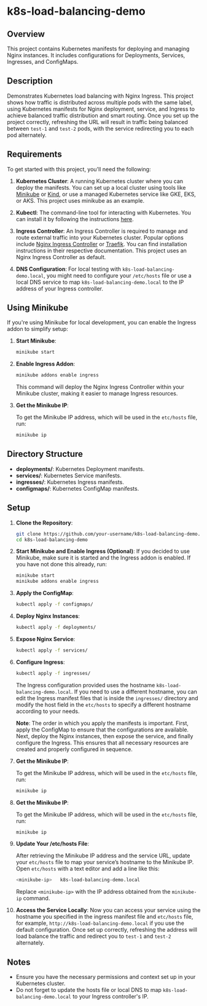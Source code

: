 # k8s-load-balancing-demo

## Overview

This project contains Kubernetes manifests for deploying and managing Nginx instances. It includes configurations for Deployments, Services, Ingresses, and ConfigMaps.

## Description

Demonstrates Kubernetes load balancing with Nginx Ingress. This project shows how traffic is distributed across multiple pods with the same label, using Kubernetes manifests for Nginx deployment, service, and Ingress  to achieve balanced traffic distribution and smart routing. Once you set up the project correctly, refreshing the URL will result in traffic being balanced between `test-1` and `test-2` pods, with the service redirecting you to each pod alternately.

## Requirements

To get started with this project, you'll need the following:

1. **Kubernetes Cluster**: A running Kubernetes cluster where you can deploy the manifests. You can set up a local cluster using tools like [Minikube](https://minikube.sigs.k8s.io/docs/) or [Kind](https://kind.sigs.k8s.io/docs/user/quick-start/), or use a managed Kubernetes service like GKE, EKS, or AKS. This project uses minikube as an example.

2. **Kubectl**: The command-line tool for interacting with Kubernetes. You can install it by following the instructions [here](https://kubernetes.io/docs/tasks/tools/install-kubectl/).

3. **Ingress Controller**: An Ingress Controller is required to manage and route external traffic into your Kubernetes cluster. Popular options include [Nginx Ingress Controller](https://docs.nginx.com/nginx-ingress-controller/) or [Traefik](https://doc.traefik.io/traefik/providers/kubernetes-ingress/). You can find installation instructions in their respective documentation. This project uses an Nginx Ingress Controller as default.

4. **DNS Configuration**: For local testing with `k8s-load-balancing-demo.local`, you might need to configure your  `/etc/hosts` file or use a local DNS service to map `k8s-load-balancing-demo.local` to the IP address of your Ingress controller.

## Using Minikube

If you're using Minikube for local development, you can enable the Ingress addon to simplify setup:

1. **Start Minikube**:
   ```bash
   minikube start
   ```

2. **Enable Ingress Addon**:
   ```bash
   minikube addons enable ingress
   ```
   This command will deploy the Nginx Ingress Controller within your Minikube cluster, making it easier to manage Ingress resources.

4. **Get the Minikube IP**:

   To get the Minikube IP address, which will be used in the `etc/hosts` file, run:
   ```bash
   minikube ip
   ```

## Directory Structure

- **deployments/**: Kubernetes Deployment manifests.
- **services/**: Kubernetes Service manifests.
- **ingresses/**: Kubernetes Ingress manifests.
- **configmaps/**: Kubernetes ConfigMap manifests.

## Setup

1. **Clone the Repository**:
   ```bash
   git clone https://github.com/your-username/k8s-load-balancing-demo.git
   cd k8s-load-balancing-demo
   ```

2. **Start Minikube and Enable Ingress (Optional)**:
   If you decided to use Minikube, make sure it is started and the Ingress addon is enabled. If you have not done this already, run:
   ```bash
   minikube start
   minikube addons enable ingress
   ```

3. **Apply the ConfigMap**:
   ```bash
   kubectl apply -f configmaps/
   ```

4. **Deploy Nginx Instances**:
   ```bash
   kubectl apply -f deployments/
   ```

5. **Expose Nginx Service**:
   ```bash
   kubectl apply -f services/
   ```

6. **Configure Ingress**:
   ```bash
   kubectl apply -f ingresses/
   ```
   The Ingress configuration provided uses the hostname `k8s-load-balancing-demo.local`. If you need to use a different hostname, you can edit the Ingress manifest files that is inside the `ingresses/` directory and modify the host field in the `etc/hosts` to specify a different hostname according to your needs.

    **Note**: The order in which you apply the manifests is important. First, apply the ConfigMap to ensure that the configurations are available. Next, deploy the Nginx instances, then expose the service, and finally     configure the Ingress. This ensures that all necessary resources are created and properly configured in sequence.

7. **Get the Minikube IP**:

   To get the Minikube IP address, which will be used in the `etc/hosts` file, run:
   ```bash
   minikube ip
   ```

8. **Get the Minikube IP**:

   To get the Minikube IP address, which will be used in the `etc/hosts` file, run:
   ```bash
   minikube ip
   ```

9. **Update Your /etc/hosts File**:

   After retrieving the Minikube IP address and the service URL, update your `etc/hosts` file to map your service’s hostname to the Minikube IP. Open `etc/hosts` with a text editor and add a line like this:
   ```bash
   <minikube-ip>   k8s-load-balancing-demo.local
   ```
   Replace `<minikube-ip>` with the IP address obtained from the `minikube-ip` command.


10. **Access the Service Locally**:
   Now you can access your service using the hostname you specified in the ingress manifest file and `etc/hosts` file, for example, `http://k8s-load-balancing-demo.local` if you use the default configuration. Once set up correctly, refreshing the address will load balance the traffic and redirect you to `test-1` and `test-2` alternately.

## Notes

- Ensure you have the necessary permissions and context set up in your Kubernetes cluster.
- Do not forget to update the hosts file or local DNS to map `k8s-load-balancing-demo.local` to your Ingress controller's IP.

